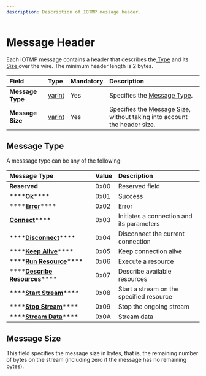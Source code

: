 ```yaml
---
description: Description of IOTMP message header.
---
```


# Message Header

Each IOTMP message contains a header that describes the[ Type](message-header.md#message-type) and its [Size ](message-header.md#message-size)over the wire. The minimum header length is 2 bytes.

| Field | Type | Mandatory | Description |
| :--- | :--- | :--- | :--- |
| **Message Type** | [varint](../definitions.md#varint) | Yes | Specifies the [Message Type](message-header.md#message-types).  |
| **Message Size** | [varint](../definitions.md#varint) | Yes | Specifies the [Message Size](message-header.md#message-size), without taking into account the header size. |

## Message Type

A messsage type can be any of the following:

| Message Type | Value | Description |
| :--- | :--- | :--- |
| **Reserved** | 0x00 | Reserved field |
| \*\*\*\*[**Ok**](../messages/ok.md)\*\*\*\* | 0x01 | Success |
| \*\*\*\*[**Error**](../messages/error.md)\*\*\*\* | 0x02 | Error |
| [**Connect**](../messages/connect.md)\*\*\*\* | 0x03 | Initiates a connection and its parameters |
| \*\*\*\*[**Disconnect**](../messages/disconnect.md)\*\*\*\* | 0x04 | Disconnect the current connection |
| \*\*\*\*[**Keep Alive**](../messages/keep-alive.md)\*\*\*\* | 0x05 | Keep connection alive |
| \*\*\*\*[**Run Resource**](../messages/run.md)\*\*\*\* | 0x06 | Execute a resource |
| \*\*\*\*[**Describe Resources**](../messages/describe.md)\*\*\*\* | 0x07 | Describe available resources |
| \*\*\*\*[**Start Stream**](../messages/streams/start-stream.md)\*\*\*\* | 0x08 | Start a stream on the specified resource |
| \*\*\*\*[**Stop Stream**](../messages/streams/stop-stream.md)\*\*\*\* | 0x09 | Stop the ongoing stream |
| \*\*\*\*[**Stream Data**](../messages/streams/stream-event.md)\*\*\*\* | 0x0A | Stream data |

## Message Size

This field specifies the message size in bytes, that is, the remaining number of bytes on the stream \(including zero if the message has no remaining bytes\).

